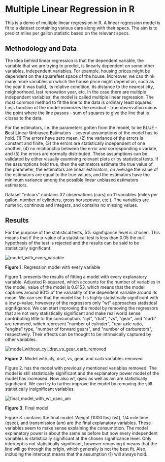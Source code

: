 # Multiple Linear Regression in R

This is a demo of multiple linear regression in R. A linear regression model is fit to a dateset containing various cars along with their specs. The aim is to predict miles per gallon statistic based on the relevant specs.

## Methodology and Data

The idea behind linear regression is that the dependent variable, the variable that we are trying to predict, is linearly dependent on some other variables, independent variables. For example, housing prices might be dependent on the squarefeet space of the house. Moreover, we can think many more variables on which the house price might depend on, such as the year it was build, its relative condition, its distance to the nearest city, neighborhood, last renovation year, etc. In the case there are multiple independent variables, the model is called multiple linear regression. The most common method to fit the line to the data is ordinary least squares. Loss function of the model minimizes the residual - true observation minus the point where the line passes - sum of squares to give the line that is closes to the data.

For the estimators, i.e. the parameters gotten from the model, to be BLUE - **B**est **L**inear **U**nbiased **E**stimators - several assumptions of the model has to hold. (1) The errors have zero mean, (2) the variance of the errors is constant and finite, (3) the errors are statistically independent of one another, (4) no relationship between the error and corresponding x variate, and (5) the errors are normally distributed. These assumptions can be validated by either visually examining relevant plots or by statistical tests. If the assumptions hold true, then the estimators estimate the true value of the parameter, the estimators are linear estimators, on average the value of the estimators are equal to the true values, and the estimators have the minimum variance among the possible linear unbiased estimators estimators.

Dataset "mtcars" contains 32 observations (cars) on 11 variables (miles per gallon, number of cylinders, gross horsepower, etc.). The variables are numeric, continous and integers, and contains no missing values.

## Results

For the purpose of the statistical tests, 5% signifigance level is chosen. This means that if the p-value of a statistical test is less than 0.05 the null hypothesis of the test is rejected and the results can be said to be statistically significant.

![model_with_every_variable](https://user-images.githubusercontent.com/91892495/154483402-927ce724-5579-4faa-a25f-eeb338c634ea.jpg)

**Figure 1.** Regression model with every variable

Figure 1. presents the results of fitting a model with every explanatory variable. Adjusted R-squared, which accounts for the number of variables in the model, value of the model is 0.8153, which means that the model captures around 80% of the variablity of the dependent variable around its mean. We can see that the model itself is highly statistically significant with a low p-value, howevery of the regressors only "wt" approaches statistical signifigance. We can start improving the model by removing the regressors that are not very statistically significant and make real world sense contributing little to the consumption. "cyl", "drat", "vs", "gear", and "carb" are removed, which represent "number of cylinder", "rear axle ratio, "engine" type, "number of forward gears", and "number of carburetors", respectively. Their effects can be thought to be intrinsically captured by other variables.

![model_without_cyl_drat_vs_gear_carb_removed](https://user-images.githubusercontent.com/91892495/154489613-2c7136da-5d0b-48f8-a8a5-60545766e729.jpg)

**Figure 2.** Model with cly, drat, vs, gear, and carb variables removed

Figure 2. has the model with previously mentioned variables removed. The model is still statistically significant and the explanatory power model of the model has increased. Now also wt, qsec as well as am are statistically significant. We can try to further improve the model by removing the still statistically insignificant variables.

![final_model_with_wt_qsec_am](https://user-images.githubusercontent.com/91892495/154491116-ddd54318-4d6c-4335-b685-8d4b40ecb474.jpg)

**Figure 3.** Final model

Figure 3. contains the final model. Weight (1000 lbs) (wt), 1/4 mile time (qsec), and transmission (am) are the final explanatory variables. These variables seem to make sense explaining the consumption. The model explanatory power is about the same as before but now every independent variables is statistically significant at the chosen significance level. Only intercept is not statistically significant, however removing it means that the line will go through the origin, which generally is not the best fit. Also, including the intercept means that the assumption (1) will always hold. 
